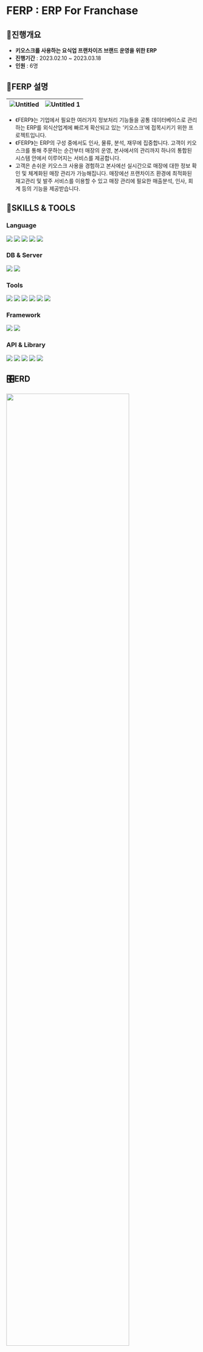 # FERP : ERP For Franchase


## 📢진행개요

- **키오스크를 사용하는 요식업 프랜차이즈 브랜드 운영을 위한 ERP**
- **진행기간** : 2023.02.10 ~ 2023.03.18
- **인원** : 6명

## 📠FERP 설명

|![Untitled](https://user-images.githubusercontent.com/112458754/232328673-902d1980-beab-42d7-9f02-767387700ede.png)|![Untitled 1](https://user-images.githubusercontent.com/112458754/232328603-46f9e991-0aef-487a-9f21-f85f3915771b.png)|
|---|---|


- 《FERP》는 기업에서 필요한 여러가지 정보처리 기능들을 공통 데이터베이스로 관리하는 ERP를 외식산업계에 빠르게 확산되고 있는 ‘키오스크’에 접목시키기 위한 프로젝트입니다.
- 《FERP》는 ERP의 구성 중에서도 인사, 물류, 분석, 재무에 집중합니다. 고객이 키오스크를 통해 주문하는 순간부터 매장의 운영, 본사에서의 관리까지 하나의 통합된 시스템 안에서 이루어지는 서비스를 제공합니다. 
- 고객은 손쉬운 키오스크 사용을 경험하고 본사에선 실시간으로 매장에 대한 정보 확인 및 체계화된 매장 관리가 가능해집니다. 매장에선 프랜차이즈 환경에 최적화된 재고관리 및 발주 서비스를 이용할 수 있고 매장 관리에 필요한 매출분석, 인사, 회계 등의 기능을 제공받습니다.

## 🔧SKILLS & TOOLS

### Language

<img src="https://img.shields.io/badge/java 15.0-007396?style=for-the-badge&logo=java&logoColor=white"> <img src="https://img.shields.io/badge/JSP 2.3-000000?style=for-the-badge&logo=java&logoColor=white"> <img src="https://img.shields.io/badge/HTML 5-E34F26?style=for-the-badge&logo=html5&logoColor=white"> <img src="https://img.shields.io/badge/css3-1572B6?style=for-the-badge&logo=css3&logoColor=white"> <img src="https://img.shields.io/badge/JavaScript 1.7-F7DF1E?style=for-the-badge&logo=javascript&logoColor=white">

### DB & Server 
<img src="https://img.shields.io/badge/oracle 11g-F80000?style=for-the-badge&logo=Oracle&logoColor=white"> <img src="https://img.shields.io/badge/-   APACHETOMCAT 9.0-F8DC75?style=for-the-badge&logo=apachetomcat&logoColor=white">

### Tools 

<img  src="https://img.shields.io/badge/eclipse ide-2C2255?style=for-the-badge&logo=eclipseide&logoColor=white"> <img  src="https://img.shields.io/badge/DBEAVER 23.0.0-97816F?style=for-the-badge&logo=&logoColor=white"> <img  src="https://img.shields.io/badge/github-181717?style=for-the-badge&logo=github&logoColor=white"> <img  src="https://img.shields.io/badge/git-F05032?style=for-the-badge&logo=git&logoColor=white"> <img  src="https://img.shields.io/badge/ERD Cloud-3D3F77?style=for-the-badge&logo=&logoColor=white"> <img  src="https://img.shields.io/badge/notion-000000?style=for-the-badge&logo=notion&logoColor=white">

### Framework

<img src="https://img.shields.io/badge/spring-6DB33F?style=for-the-badge&logo=spring&logoColor=white"> <img src="https://img.shields.io/badge/myBatis-4D3E3F?style=for-the-badge&logo=&logoColor=white">

### API & Library 

<img  src="https://img.shields.io/badge/AJAX-518ABC?style=for-the-badge&logo=&logoColor=white"> <img  src="https://img.shields.io/badge/Fetch-F5C342?style=for-the-badge&logo=&logoColor=white"> <img  src="https://img.shields.io/badge/Full Calendar-212329?style=for-the-badge&logo=&logoColor=white"> <img  src="https://img.shields.io/badge/jquery 3.6.0-0769AD?style=for-the-badge&logo=jquery&logoColor=white"> <img  src="https://img.shields.io/badge/chart.js-FF6384?style=for-the-badge&logo=chart.js&logoColor=white"> 

## 🎛️ERD
<img src="https://user-images.githubusercontent.com/112458754/232328712-dcbd35e2-0924-4a1a-bf70-c4a284b1eca7.png" width="80%">



# 주요기능

## 🏡DASHBOARD
<table>
<tr><td width="50%">
<img src="https://cerulean-plastic-e02.notion.site/image/https%3A%2F%2Fs3-us-west-2.amazonaws.com%2Fsecure.notion-static.com%2Fb2656737-8670-479d-bc5b-e840b445ee73%2FUntitled.png?id=5b921025-fb73-4348-8c28-db23a272b215&table=block&spaceId=5f95482e-bab9-40f2-9c09-3914e2c1cca0&width=1420&userId=&cache=v2"></td><td>
<img src="https://cerulean-plastic-e02.notion.site/image/https%3A%2F%2Fs3-us-west-2.amazonaws.com%2Fsecure.notion-static.com%2Fd2e67389-7e6d-4974-84ed-4c53919c4cb0%2FUntitled.png?id=091f42f3-6cfc-4a6d-b2de-9cadd9cc6441&table=block&spaceId=5f95482e-bab9-40f2-9c09-3914e2c1cca0&width=580&userId=&cache=v2"></td></tr>
</table>

- 로그인 후 Dashboard에서 중요정보 확인
- 필수공지 팝업
- 영업 시간, 공지·문의, 채팅, 매출 통계 조회, 판매 메뉴 등

## 🤖키오스크
<table>
<tr><td width="50%">
<img src="https://cerulean-plastic-e02.notion.site/image/https%3A%2F%2Fs3-us-west-2.amazonaws.com%2Fsecure.notion-static.com%2Fc58052d5-d288-4a79-96e4-ae52c4eb1b3f%2F%25E1%2584%2589%25E1%2585%25B3%25E1%2584%258F%25E1%2585%25B3%25E1%2584%2585%25E1%2585%25B5%25E1%2586%25AB%25E1%2584%2589%25E1%2585%25A3%25E1%2586%25BA_2023-04-14_%25E1%2584%258B%25E1%2585%25A9%25E1%2584%2592%25E1%2585%25AE_2.52.50.png?id=ffde7818-1893-48f0-a90e-b351b6d1127f&table=block&spaceId=5f95482e-bab9-40f2-9c09-3914e2c1cca0&width=1370&userId=&cache=v2"></td><td>
<img src="https://cerulean-plastic-e02.notion.site/image/https%3A%2F%2Fs3-us-west-2.amazonaws.com%2Fsecure.notion-static.com%2F5778c6f5-f8ef-47ab-8afc-4c7849561f66%2F%25E1%2584%2589%25E1%2585%25B3%25E1%2584%258F%25E1%2585%25B3%25E1%2584%2585%25E1%2585%25B5%25E1%2586%25AB%25E1%2584%2589%25E1%2585%25A3%25E1%2586%25BA_2023-04-14_%25E1%2584%258B%25E1%2585%25A9%25E1%2584%2592%25E1%2585%25AE_2.53.27.png?id=15b106d1-3ea2-438b-a56d-7779d5c5bbe7&table=block&spaceId=5f95482e-bab9-40f2-9c09-3914e2c1cca0&width=1370&userId=&cache=v2"></td></tr>
</table>

- 매장에서 판매할 메뉴 선택
- 고객이 키오스크로 메뉴 선택 및 결제
- 주문서 화면과 호출화면

## 💰재무관리
<table>
<tr><td width="50%">
<img src="https://user-images.githubusercontent.com/112458754/232982190-21086a2d-0d54-4220-9286-a1c45de3631a.png"></td><td>
<img src="https://user-images.githubusercontent.com/112458754/232982265-f7ce2f01-06be-4439-8de0-b05f50005eff.png"></td></tr>
</table>

- 회계 계정 추가 및 사용상태 변경
- 전표 수동입력·수정·삭제
- 매출발생, 발주 정산 등의 거래 발생시 자동으로 전표 입력
- 거래내역 날짜별·계정별 조회

## 🚚물류관리
<table>
<tr><td width="50%">
<img src="https://user-images.githubusercontent.com/112458754/232982308-5f64d09f-f488-495d-8054-bf2d5e96d9e2.png"></td><td>
<img src="https://user-images.githubusercontent.com/112458754/232982367-07e6cbd2-37a8-4c24-b704-58e3130386c7.png"></td></tr>
<tr><td>
<img src="https://user-images.githubusercontent.com/112458754/232982503-505053af-e78c-4695-977f-a7085807f494.png">
</td><td>
<img src="https://user-images.githubusercontent.com/112458754/232982561-62d08234-b823-4fb7-bc49-f53f63709594.png">
</td></tr>
</table>

- 물류 재고 확인 및 관리
- 연도별, 월별, 카테고리로 발주 내역 조회
- 발주 신청 관리
- 배송 불량 신청 및 관리

## 👷인사관리
<table>
<tr><td width="50%">
<img src="https://user-images.githubusercontent.com/112458754/232982698-adc9f433-5c87-40c1-84e2-b5bedf6528d5.png"></td><td>
<img src="https://user-images.githubusercontent.com/112458754/232982702-849c8a1e-3ed4-4307-b639-24be156f1845.png"></td></tr>
<tr><td width="50%">
<img src="https://user-images.githubusercontent.com/112458754/232982705-1c4ecb46-37d1-4788-bd2d-14f76b7bcdd6.png"></td><td>
<img src="https://user-images.githubusercontent.com/112458754/232982688-e49e6438-d8b6-4fd5-b6b2-cbdffd0d5a9a.png"></td></tr>
</table>

- 직원 출·퇴근 시간 등록
- 직원 정보 조회 및 등록·수정·삭제 기능과 직원 서류 업로드 기능
- 직원 월별 급여액 조회
- 직원 스케줄 조회 및 등록

## 📋가맹점 관리
<table>
<tr><td width="50%">
<img src="https://user-images.githubusercontent.com/112458754/232983002-522492d2-5277-43b6-9f3a-96961be3d30d.png"></td><td>
<img src="https://user-images.githubusercontent.com/112458754/232982997-d2c5b367-e3ed-4404-8073-9523a3776fe1.png"></td></tr>
</table>

- 신규 가맹점 등록, 수정, 비활성화
- 가맹점 별 담당 본사 직원 배정
- 가맹점 정보 수정, 비활성화
- 매장의 정보와 매출, 오픈 시간, 위생 점검 결과 조회
- 위생 점검 표 항목 등록 또는 활성화, 비활성화
- 본사 직원의 담당 가맹점 QA 결과 등록 및 이전 결과 조회
